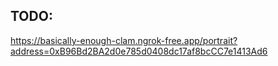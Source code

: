 

TODO:
- 

https://basically-enough-clam.ngrok-free.app/portrait?address=0xB96Bd2BA2d0e785d0408dc17af8bcCC7e1413Ad6